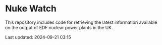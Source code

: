 # Nuke Watch

This repository includes code for retrieving the latest information available on the output of EDF nuclear power plants in the UK.

Last updated: 2024-09-21 03:15